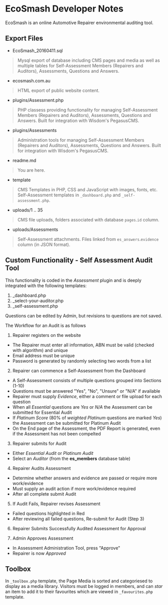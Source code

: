 # EcoSmash Developer Notes

EcoSmash is an online Automotive Repairer environmental auditing tool.

## Export Files

* EcoSmash_20160411.sql
 > Mysql export of database including CMS pages and media as well as multiple tables for Self-Assessment Members (Repairers and Auditors), Assessments, Questions and Answers.
* ecosmash.com.au
 > HTML export of public website content.
* plugins/Assessment.php
 > PHP classess providing functionality for managing Self-Assessment Members (Repairers and Auditors), Assessments, Questions and Answers. Built for integration with Wisdom's PegasusCMS.
* plugins/Assessments
 > Administration tools for managing Self-Assessment Members (Repairers and Auditors), Assessments, Questions and Answers. Built for integration with Wisdom's PegasusCMS.
* readme.md
 > You are here.
* template
 > CMS Templates in PHP, CSS and JavaScript with images, fonts, etc.  
 > Self-Assessment templates in `_dashboard.php` and `_self-assessment.php`.
* uploads/1 .. 35
 > CMS file uploads, folders associated with database `pages`.`id` column.
* uploads/Assessments
 > Self-Assessment attachments. Files linked from `es_answers`.`evidence` column (in JSON format).

## Custom Functionality - Self Assessment Audit Tool

This functionality is coded in the *Assessment* plugin and is deeply integrated with the following templates:
1. _dashboard.php
2. _select-your-auditor.php
3. _self-assessment.php

Questions can be edited by Admin, but revisions to questions are not saved.

The Workflow for an Audit is as follows

1. Repairer registers on the website

 * The Repairer must enter all information, ABN must be valid (checked with algorithm) and unique
 * Email address must be unique
 * Password is generated by randomly selecting two words from a list

2. Repairer can commence a Self-Assessment from the Dashboard
 * A Self-Assessment consists of multiple questions grouped into Sections (1-10)
 * Questions must be answered "Yes", "No", "Unsure" or "N/A" if available
 * Repairer must supply *Evidence*, either a comment or file upload for each question
 * When all *Essential* questions are *Yes* or *N/A* the Assessment can be submitted for Essential Audit
 * If *Platinum Score* (80% of *weighted* *Platinum* questions are marked *Yes*) the Assessment can be submitted for Platinum Audit
 * On the End page of the Assessment, the PDF Report is generated, even if the Assessment has not been compelted

3. Repairer submits for Audit
 * Either *Essential Audit* or *Platinum Audit*
 * Select an *Auditor* (from the **es_members** database table)

4. Repairer Audits Assessment
 * Determine whether answers and evidence are passed or require more work/evidence
 * Must supply an audit action if more work/evidence required
 * After all complete submit Audit

5. If Audit Fails, Repairer revises Assessment
 * Failed questions highlighted in Red
 * After reviewing all failed questions, Re-submit for Audit (Step 3)

6. Repairer Submits Successfully Audited Assessment for Approval

7. Admin Approves Assessment
 * In Assessment Administration Tool, press "Approve"
 * Repairer is now *Approved*

## Toolbox

In `_toolbox.php` template, the Page Media is sorted and categoriesed to display as a media library.
Visitors must be logged in members, and can *star* an item to add it to their favourites which are viewed in `_favourites.php` template.
